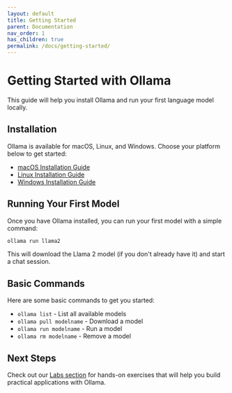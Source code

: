 ```yaml
---
layout: default
title: Getting Started
parent: Documentation
nav_order: 1
has_children: true
permalink: /docs/getting-started/
---
```


# Getting Started with Ollama

This guide will help you install Ollama and run your first language model locally.

## Installation

Ollama is available for macOS, Linux, and Windows. Choose your platform below to get started:

- [macOS Installation Guide](./installation/macos/)
- [Linux Installation Guide](./installation/linux/)
- [Windows Installation Guide](./installation/windows/)

## Running Your First Model

Once you have Ollama installed, you can run your first model with a simple command:

```bash
ollama run llama2
```

This will download the Llama 2 model (if you don't already have it) and start a chat session.

## Basic Commands

Here are some basic commands to get you started:

- `ollama list` - List all available models
- `ollama pull modelname` - Download a model
- `ollama run modelname` - Run a model
- `ollama rm modelname` - Remove a model

## Next Steps

Check out our [Labs section](/labs/) for hands-on exercises that will help you build practical applications with Ollama.